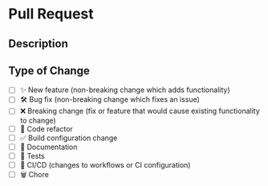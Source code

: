 <!--
  Thanks for contributing!

  Provide a description of your changes below and a general summary in the title

  Please look at the following checklist to ensure that your PR can be accepted quickly:
-->

# Pull Request

## Description

<!--- Describe your changes in detail -->

## Type of Change

<!--- Put an `x` in all the boxes that apply: -->

- [ ] ✨ New feature (non-breaking change which adds functionality)
- [ ] 🛠️ Bug fix (non-breaking change which fixes an issue)
- [ ] ❌ Breaking change (fix or feature that would cause existing functionality to change)
- [ ] 🧹 Code refactor
- [ ] ✅ Build configuration change
- [ ] 📝 Documentation
- [ ] 🧪 Tests
- [ ] 🔄 CI/CD (changes to workflows or CI configuration)
- [ ] 🗑️ Chore
